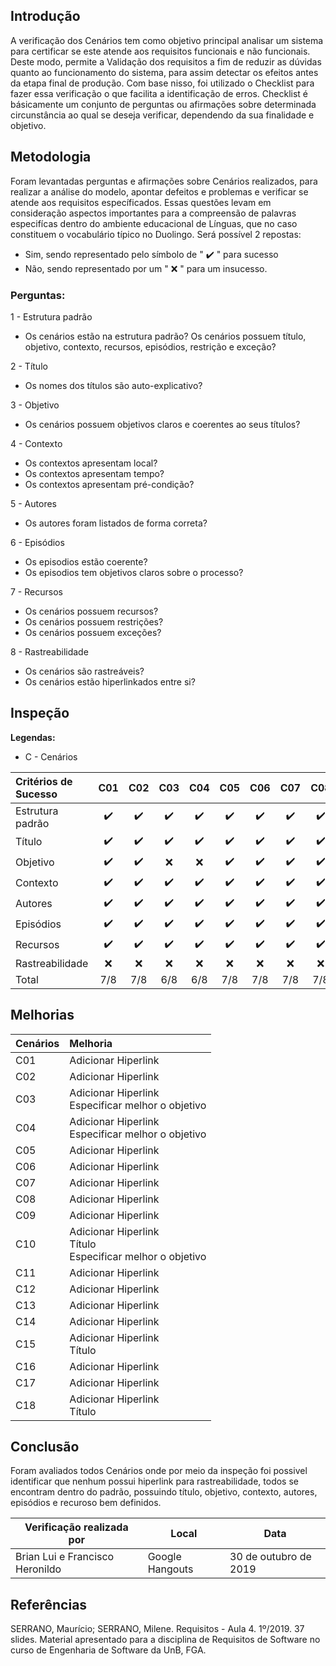 ## Introdução

A verificação dos Cenários tem como objetivo principal analisar um sistema para certificar se este atende aos requisitos funcionais e não funcionais. Deste modo, permite a Validação dos requisitos a fim de reduzir as dúvidas quanto ao funcionamento do sistema, para assim detectar os efeitos antes da etapa final de produção.
Com base nisso, foi utilizado o Checklist para fazer essa verificação o que facilita a identificação de erros.
Checklist é básicamente um conjunto de perguntas ou afirmações sobre determinada circunstância ao qual se deseja verificar, dependendo da sua finalidade e objetivo.

## Metodologia

Foram levantadas perguntas e afirmações sobre Cenários realizados, para realizar a análise do modelo, apontar defeitos e problemas e verificar se atende aos requisitos específicados. Essas questões levam em consideração aspectos importantes para a compreensão de palavras especifícas dentro do ambiente educacional de Línguas, que no caso constituem o vocabulário típico no Duolingo. Será possível 2 repostas:

* Sim, sendo representado pelo símbolo de " :heavy_check_mark: " para sucesso
* Não, sendo representado por um " :x: " para um insucesso.

### Perguntas:

1 - Estrutura padrão

* Os cenários estão na estrutura padrão? Os cenários possuem título, objetivo, contexto, recursos, episódios, restrição e exceção?

2 - Título

* Os nomes dos títulos são auto-explicativo?

3 - Objetivo

* Os cenários possuem objetivos claros e coerentes ao seus títulos?

4 - Contexto

* Os contextos apresentam local?
* Os contextos apresentam tempo?
* Os contextos apresentam pré-condição?

5 - Autores

* Os autores foram listados de forma correta?

6 - Episódios

* Os episodios estão coerente?
* Os episodios tem objetivos claros sobre o processo?

7 - Recursos

* Os cenários possuem recursos?
* Os cenários possuem restrições?
* Os cenários possuem exceções?

8 - Rastreabilidade

* Os cenários são rastreáveis?
* Os cenários estão hiperlinkados entre si?

## Inspeção

**Legendas:**

* C - Cenários

| Critérios de Sucesso | C01 | C02 | C03 | C04 | C05 | C06 | C07 | C08 | C09 | C10 | C11 | C12 | C13 | C14 | C15 | C16 | C17 | C18 |
|:---------------------|:---:|:---:|:---:|:---:|:---:|:---:|:---:|:---:|:---:|:---:|:---:|:---:|:---:|:---:|:---:|:---:|:---:|:---:|
| Estrutura padrão | :heavy_check_mark: | :heavy_check_mark: | :heavy_check_mark: | :heavy_check_mark: | :heavy_check_mark: | :heavy_check_mark: | :heavy_check_mark: | :heavy_check_mark: | :heavy_check_mark: | :heavy_check_mark: | :heavy_check_mark: | :heavy_check_mark: | :heavy_check_mark: | :heavy_check_mark: | :heavy_check_mark: | :heavy_check_mark: | :heavy_check_mark: | :heavy_check_mark: |
| Título | :heavy_check_mark: | :heavy_check_mark: | :heavy_check_mark: | :heavy_check_mark: | :heavy_check_mark: | :heavy_check_mark: | :heavy_check_mark: | :heavy_check_mark: | :heavy_check_mark: | :x: | :heavy_check_mark: | :heavy_check_mark: | :heavy_check_mark: | :heavy_check_mark: | :x: | :heavy_check_mark: | :heavy_check_mark: | :x: |
| Objetivo | :heavy_check_mark: | :heavy_check_mark: | :x: | :x: | :heavy_check_mark: | :heavy_check_mark: | :heavy_check_mark: | :heavy_check_mark: | :heavy_check_mark: | :x: | :heavy_check_mark: | :heavy_check_mark: | :heavy_check_mark: | :heavy_check_mark: | :heavy_check_mark: | :heavy_check_mark: | :heavy_check_mark: | :heavy_check_mark: |
| Contexto | :heavy_check_mark: | :heavy_check_mark: | :heavy_check_mark: | :heavy_check_mark: | :heavy_check_mark: | :heavy_check_mark: | :heavy_check_mark: | :heavy_check_mark: | :heavy_check_mark: | :heavy_check_mark: | :heavy_check_mark: | :heavy_check_mark: | :heavy_check_mark: | :heavy_check_mark: | :heavy_check_mark: | :heavy_check_mark: | :heavy_check_mark: | :heavy_check_mark: |
| Autores | :heavy_check_mark: | :heavy_check_mark: | :heavy_check_mark: | :heavy_check_mark: | :heavy_check_mark: | :heavy_check_mark: | :heavy_check_mark: | :heavy_check_mark: | :heavy_check_mark: | :heavy_check_mark: | :heavy_check_mark: | :heavy_check_mark: | :heavy_check_mark: | :heavy_check_mark: | :heavy_check_mark: | :heavy_check_mark: | :heavy_check_mark: | :heavy_check_mark: |
| Episódios | :heavy_check_mark: | :heavy_check_mark: | :heavy_check_mark: | :heavy_check_mark: | :heavy_check_mark: | :heavy_check_mark: | :heavy_check_mark: | :heavy_check_mark: | :heavy_check_mark: | :heavy_check_mark: | :heavy_check_mark: | :heavy_check_mark: | :heavy_check_mark: | :heavy_check_mark: | :heavy_check_mark: | :heavy_check_mark: | :heavy_check_mark: | :heavy_check_mark: |
| Recursos | :heavy_check_mark: | :heavy_check_mark: | :heavy_check_mark: | :heavy_check_mark: | :heavy_check_mark: | :heavy_check_mark: | :heavy_check_mark: | :heavy_check_mark: | :heavy_check_mark: | :heavy_check_mark: | :heavy_check_mark: | :heavy_check_mark: | :heavy_check_mark: | :heavy_check_mark: | :heavy_check_mark: | :heavy_check_mark: | :heavy_check_mark: | :heavy_check_mark: |
| Rastreabilidade | :x: | :x: | :x: | :x: | :x: | :x: | :x: | :x: | :x: | :x: | :x: | :x: | :x: | :x: | :x: | :x: | :x: | :x: |
| Total | 7/8 | 7/8 | 6/8 | 6/8 | 7/8 | 7/8 | 7/8 | 7/8 | 7/8 | 5/8 | 7/8 | 7/8 | 7/8 | 7/8 | 6/8 | 7/8 | 7/8 | 6/8 |

## Melhorias

| Cenários | Melhoria |
|:---------|:---------|
| C01 | Adicionar Hiperlink</br>|
| C02 | Adicionar Hiperlink</br>|
| C03 | Adicionar Hiperlink</br> Especificar melhor o objetivo</br>|
| C04 | Adicionar Hiperlink</br> Especificar melhor o objetivo</br>|
| C05 | Adicionar Hiperlink</br>|
| C06 | Adicionar Hiperlink</br>|
| C07 | Adicionar Hiperlink</br>|
| C08 | Adicionar Hiperlink</br>|
| C09 | Adicionar Hiperlink</br>|
| C10 | Adicionar Hiperlink</br> Título</br> Especificar melhor o objetivo</br>|
| C11 | Adicionar Hiperlink</br>|
| C12 | Adicionar Hiperlink</br>|
| C13 | Adicionar Hiperlink</br>|
| C14 | Adicionar Hiperlink</br>|
| C15 | Adicionar Hiperlink</br> Título</br>|
| C16 | Adicionar Hiperlink</br>|
| C17 | Adicionar Hiperlink</br>|
| C18 | Adicionar Hiperlink</br> Título</br>|

## Conclusão

Foram avaliados todos Cenários onde por meio da inspeção foi possivel identificar que nenhum possui hiperlink para rastreabilidade, todos se encontram dentro do padrão, possuindo título, objetivo, contexto, autores, episódios e recuroso bem definidos.

|Verificação realizada por|Local|Data|
|-------------------------|-----|----|
|Brian Lui e Francisco Heronildo|Google Hangouts|30 de outubro de 2019|


## Referências

SERRANO, Maurício; SERRANO, Milene. Requisitos - Aula 4. 1º/2019. 37 slides. Material apresentado para a disciplina de Requisitos de Software no curso de Engenharia de Software da UnB, FGA.
